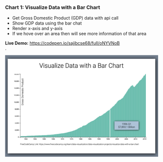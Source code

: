 ### Chart 1: Visualize Data with a Bar Chart

- Get Gross Domestic Product (GDP) data with api call
- Show GDP data using the bar chat
- Render x-axis and y-axis
- If we hove over an area then will see more information of that area

**Live Demo:** https://codepen.io/sajibcse68/full/oNYVNoB  
.

<img src="images/visualize-gdp-data-with-bar-chart.png" alt="visualize-gdp-data-with-bar-chart" width="500px"/>
